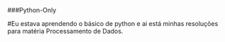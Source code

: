###Python-Only

#Eu estava aprendendo o básico de python e ai está minhas resoluções para matéria Processamento de Dados.
